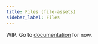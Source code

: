 ```yaml
---
title: Files (file-assets)
sidebar_label: Files
---
```


WIP. Go to [documentation](https://github.com/terascope/file-assets#readme) for now.
